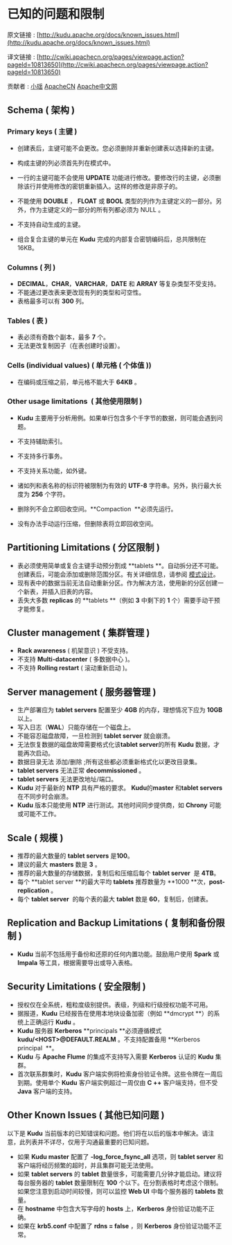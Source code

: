 # 已知的问题和限制

原文链接 : [http://kudu.apache.org/docs/known_issues.html](http://kudu.apache.org/docs/known_issues.html)

译文链接 : [http://cwiki.apachecn.org/pages/viewpage.action?pageId=10813650](http://cwiki.apachecn.org/pages/viewpage.action?pageId=10813650)

贡献者 : [小瑶](/display/~chenyao) [ApacheCN](/display/~apachecn) [Apache中文网](/display/~apachechina)

## Schema ( 架构 )

### Primary keys ( 主键 )

*   创建表后，主键可能不会更改。您必须删除并重新创建表以选择新的主键。
*   构成主键的列必须首先列在模式中。
*   一行的主键可能不会使用 **UPDATE** 功能进行修改。要修改行的主键，必须删除该行并使用修改的密钥重新插入。这样的修改是非原子的。

*   不能使用 **DOUBLE** ， **FLOAT** 或 **BOOL** 类型的列作为主键定义的一部分。另外，作为主键定义的一部分的所有列都必须为 NULL 。
*   不支持自动生成的主键。
*   组合复合主键的单元在 **Kudu** 完成的内部复合密钥编码后，总共限制在16KB。

### Columns ( 列 )

*   **DECIMAL**，**CHAR**，**VARCHAR**，**DATE** 和 **ARRAY** 等复杂类型不受支持。
*   不能通过更改表来更改现有列的类型和可空性。
*   表格最多可以有 **300** 列。

### Tables ( 表 )

*   表必须有奇数个副本，最多 **7** 个。
*   无法更改复制因子（在表创建时设置）。

### Cells (individual values) ( 单元格 ( 个体值 ))

*   在编码或压缩之前，单元格不能大于 **64KB** 。

### Other usage limitations  ( 其他使用限制 )

*   **Kudu** 主要用于分析用例。如果单行包含多个千字节的数据，则可能会遇到问题。

*   不支持辅助索引。

*   不支持多行事务。
*   不支持关系功能，如外键。
*   诸如列和表名称的标识符被限制为有效的 **UTF-8** 字符串。另外，执行最大长度为 **256** 个字符。
*   删除列不会立即回收空间。**Compaction  **必须先运行。
*   没有办法手动运行压缩，但删除表将立即回收空间。

## Partitioning Limitations ( 分区限制 )

*   表必须使用简单或复合主键手动预分割成 **tablets **。自动拆分还不可能。创建表后，可能会添加或删除范围分区。有关详细信息，请参阅 [模式设计](/pages/viewpage.action?pageId=10813632)。
*   现有表中的数据当前无法自动重新分区。作为解决方法，使用新的分区创建一个新表，并插入旧表的内容。
*   丢失大多数 **replicas** 的 **tablets **（例如 **3** 中剩下的 **1** 个）需要手动干预才能修复。

## Cluster management ( 集群管理 )

*   **Rack awareness** ( 机架意识 ) 不受支持。
*   不支持 **Multi-datacenter** ( 多数据中心 )。
*   不支持 **Rolling restart** ( 滚动重新启动 )。

## Server management ( 服务器管理 )

*   生产部署应为 **tablet servers** 配置至少 **4GB** 的内存，理想情况下应为 **10GB** 以上。
*   写入日志（**WAL**）只能存储在一个磁盘上。
*   不能容忍磁盘故障，一旦检测到 **tablet server** 就会崩溃。
*   无法恢复数据的磁盘故障需要格式化该**tablet server**的所有 **Kudu** 数据，才能再次启动。
*   数据目录无法 添加/删除 ;所有这些都必须重新格式化以更改目录集。
*   **tablet servers** 无法正常 **decommissioned** 。
*   **tablet servers** 无法更改地址/端口。
*   **Kudu** 对于最新的 **NTP** 具有严格的要求。 **Kudu**的**master** 和**tablet servers**在不同步时会崩溃。
*   **Kudu** 版本只能使用 **NTP** 进行测试。其他时间同步提供商，如 **Chrony** 可能或可能不工作。

## Scale ( 规模 )

*   推荐的最大数量的 **tablet servers** 是**100**。
*   建议的最大 **masters** 数是 **3** 。
*   推荐的最大数量的存储数据，复制后和压缩后每个 **tablet server**  是 **4TB**。
*   每个 **tablet server **的最大平均 **tablets** 推荐数量为 **1000 **次，**post-replication** 。
*   每个 **tablet server**  的每个表的最大 **tablet** 数是 **60**，复制后，创建表。

## Replication and Backup Limitations ( 复制和备份限制 )

*   **Kudu** 当前不包括用于备份和还原的任何内置功能。鼓励用户使用 **Spark** 或 **Impala** 等工具，根据需要导出或导入表格。

## Security Limitations ( 安全限制 )

*   授权仅在全系统，粗粒度级别提供。表级，列级和行级授权功能不可用。
*   据报道，**Kudu** 已经报告在使用本地块设备加密（例如 **dmcrypt **）的系统上正确运行 **Kudu** 。
*   **Kudu** 服务器 **Kerberos** **principals **必须遵循模式 **kudu/&lt;HOST&gt;@DEFAULT.REALM** 。不支持配置备用 **Kerberos principal  **。
*   **Kudu** 与 **Apache** **Flume** 的集成不支持写入需要 **Kerberos** 认证的 **Kudu** 集群。
*   首次联系群集时，**Kudu** 客户端实例将检索身份验证令牌。这些令牌在一周后到期。使用单个 **Kudu** 客户端实例超过一周仅由 **C ++** 客户端支持，但不受 **Java** 客户端的支持。

## Other Known Issues ( 其他已知问题 )

以下是 **Kudu** 当前版本的已知错误和问题。他们将在以后的版本中解决。请注意，此列表并不详尽，仅用于沟通最重要的已知问题。

*   如果 **Kudu master** 配置了 **-log_force_fsync_all** 选项，则 **tablet server** 和客户端将经历频繁的超时，并且集群可能无法使用。
*   如果 **tablet servers** 的 **tablet** 数量很多，可能需要几分钟才能启动。建议将每台服务器的 **tablet** 数量限制在 **100** 个以下。在分割表格时考虑这个限制。如果您注意到启动时间较慢，则可以监控 **Web UI** 中每个服务器的 **tablets** 数量。
*   在 **hostname** 中包含大写字母的 **hosts** 上，**Kerberos** 身份验证功能不正确。
*   如果在 **krb5.conf** 中配置了 **rdns = false** ，则 **Kerberos** 身份验证功能不正常。